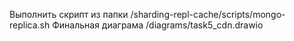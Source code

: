 Выполнить скрипт из папки /sharding-repl-cache/scripts/mongo-replica.sh
Финальная диаграма /diagrams/task5_cdn.drawio